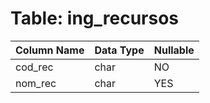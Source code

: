 # Table: ing_recursos

| Column Name | Data Type | Nullable |
|-------------|-----------|----------|
| cod_rec | char | NO |
| nom_rec | char | YES |
